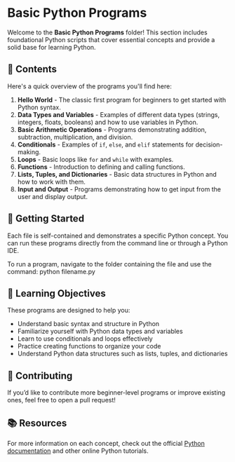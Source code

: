 # Basic Python Programs

Welcome to the **Basic Python Programs** folder! This section includes foundational Python scripts that cover essential concepts and provide a solid base for learning Python.

## 📂 Contents

Here's a quick overview of the programs you'll find here:

1. **Hello World** - The classic first program for beginners to get started with Python syntax.
2. **Data Types and Variables** - Examples of different data types (strings, integers, floats, booleans) and how to use variables in Python.
3. **Basic Arithmetic Operations** - Programs demonstrating addition, subtraction, multiplication, and division.
4. **Conditionals** - Examples of `if`, `else`, and `elif` statements for decision-making.
5. **Loops** - Basic loops like `for` and `while` with examples.
6. **Functions** - Introduction to defining and calling functions.
7. **Lists, Tuples, and Dictionaries** - Basic data structures in Python and how to work with them.
8. **Input and Output** - Programs demonstrating how to get input from the user and display output.

## 🔧 Getting Started

Each file is self-contained and demonstrates a specific Python concept. You can run these programs directly from the command line or through a Python IDE.

To run a program, navigate to the folder containing the file and use the command: python filename.py

## 📖 Learning Objectives

These programs are designed to help you:

- Understand basic syntax and structure in Python
- Familiarize yourself with Python data types and variables
- Learn to use conditionals and loops effectively
- Practice creating functions to organize your code
- Understand Python data structures such as lists, tuples, and dictionaries

## 🤝 Contributing

If you’d like to contribute more beginner-level programs or improve existing ones, feel free to open a pull request!

## 📚 Resources

For more information on each concept, check out the official [Python documentation](https://docs.python.org/3/) and other online Python tutorials.
